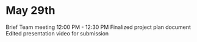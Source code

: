 # May 29th
Brief Team meeting 12:00 PM - 12:30 PM
Finalized project plan document
Edited presentation video for submission
